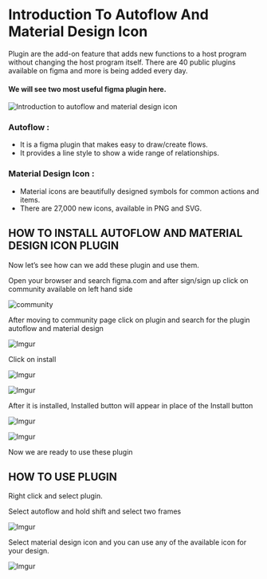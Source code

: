 # Introduction To Autoflow And Material Design Icon

Plugin are the add-on feature that adds new functions to a host program without changing the host program itself.
There are 40 public plugins available on figma and more is being added every day. 

#### We will see two most useful figma plugin here.

![Introduction to autoflow and material design icon](https://i.imgur.com/qwmnfcv.png)

### Autoflow : 
-	It is a figma plugin that makes easy to draw/create flows. 
-	It provides a line style to show a wide range of relationships.

### Material Design Icon : 
-	Material icons are beautifully designed symbols for common actions and items. 
-	There are 27,000 new icons, available in PNG and SVG.

## HOW TO INSTALL AUTOFLOW AND MATERIAL DESIGN ICON PLUGIN

Now let’s see how can we add these plugin and use them. 

Open your browser and search figma.com and after sign/sign up click on community available on left hand side

![community](https://i.imgur.com/bQtKY1F.png)

After moving to community page click on plugin and search for the plugin autoflow and material design

![Imgur](https://i.imgur.com/bCwJEhz.png)

Click on install 

![Imgur](https://i.imgur.com/D8uki1Q.png)

![Imgur](https://i.imgur.com/gBQ1t93.png)

After it is  installed, Installed button will appear in place of the Install button

![Imgur](https://i.imgur.com/s6SJZAK.png)

![Imgur](https://i.imgur.com/0nn3UWN.png)

Now we are ready to use these plugin 

## HOW TO USE PLUGIN

Right click and select plugin.

Select autoflow and hold shift and select two frames

![Imgur](https://i.imgur.com/ICq0XYH.png)

Select material design icon and you can use any of the available icon for your design.

![Imgur](https://i.imgur.com/KiqM6MO.png)